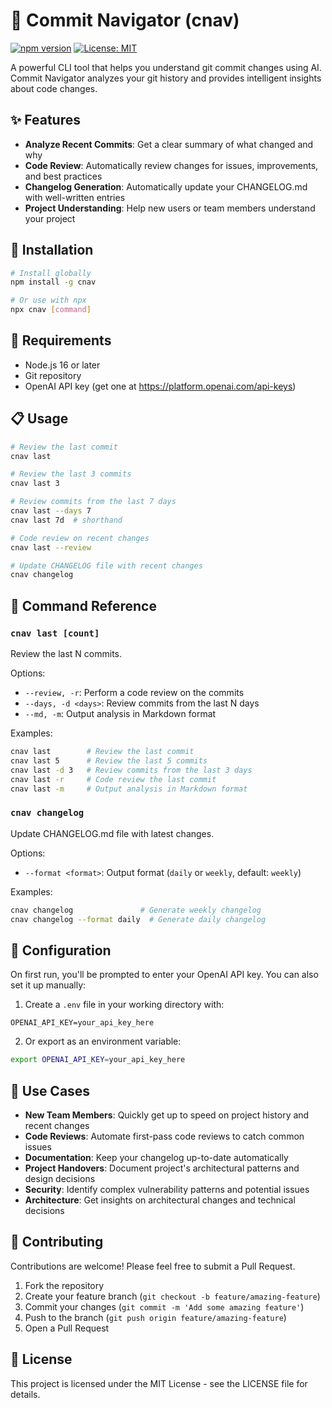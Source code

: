 # 🧭 Commit Navigator (cnav)

[![npm version](https://img.shields.io/npm/v/cnav.svg)](https://www.npmjs.com/package/cnav)
[![License: MIT](https://img.shields.io/badge/License-MIT-yellow.svg)](https://opensource.org/licenses/MIT)

A powerful CLI tool that helps you understand git commit changes using AI. Commit Navigator analyzes your git history and provides intelligent insights about code changes.

## ✨ Features

- **Analyze Recent Commits**: Get a clear summary of what changed and why
- **Code Review**: Automatically review changes for issues, improvements, and best practices
- **Changelog Generation**: Automatically update your CHANGELOG.md with well-written entries
- **Project Understanding**: Help new users or team members understand your project

## 🚀 Installation

```bash
# Install globally
npm install -g cnav

# Or use with npx
npx cnav [command]
```

## 🔧 Requirements

- Node.js 16 or later
- Git repository
- OpenAI API key (get one at https://platform.openai.com/api-keys)

## 📋 Usage

```bash
# Review the last commit
cnav last

# Review the last 3 commits
cnav last 3

# Review commits from the last 7 days
cnav last --days 7
cnav last 7d  # shorthand

# Code review on recent changes
cnav last --review

# Update CHANGELOG file with recent changes
cnav changelog
```

## 📝 Command Reference

### `cnav last [count]`

Review the last N commits.

Options:
- `--review, -r`: Perform a code review on the commits
- `--days, -d <days>`: Review commits from the last N days
- `--md, -m`: Output analysis in Markdown format

Examples:
```bash
cnav last        # Review the last commit
cnav last 5      # Review the last 5 commits
cnav last -d 3   # Review commits from the last 3 days
cnav last -r     # Code review the last commit
cnav last -m     # Output analysis in Markdown format
```

### `cnav changelog`

Update CHANGELOG.md file with latest changes.

Options:
- `--format <format>`: Output format (`daily` or `weekly`, default: `weekly`)

Examples:
```bash
cnav changelog               # Generate weekly changelog
cnav changelog --format daily  # Generate daily changelog
```

## 🔐 Configuration

On first run, you'll be prompted to enter your OpenAI API key. You can also set it up manually:

1. Create a `.env` file in your working directory with:
```
OPENAI_API_KEY=your_api_key_here
```

2. Or export as an environment variable:
```bash
export OPENAI_API_KEY=your_api_key_here
```

## 💼 Use Cases

- **New Team Members**: Quickly get up to speed on project history and recent changes
- **Code Reviews**: Automate first-pass code reviews to catch common issues
- **Documentation**: Keep your changelog up-to-date automatically
- **Project Handovers**: Document project's architectural patterns and design decisions
- **Security**: Identify complex vulnerability patterns and potential issues
- **Architecture**: Get insights on architectural changes and technical decisions

## 🤝 Contributing

Contributions are welcome! Please feel free to submit a Pull Request.

1. Fork the repository
2. Create your feature branch (`git checkout -b feature/amazing-feature`)
3. Commit your changes (`git commit -m 'Add some amazing feature'`)
4. Push to the branch (`git push origin feature/amazing-feature`)
5. Open a Pull Request

## 📜 License

This project is licensed under the MIT License - see the LICENSE file for details.
